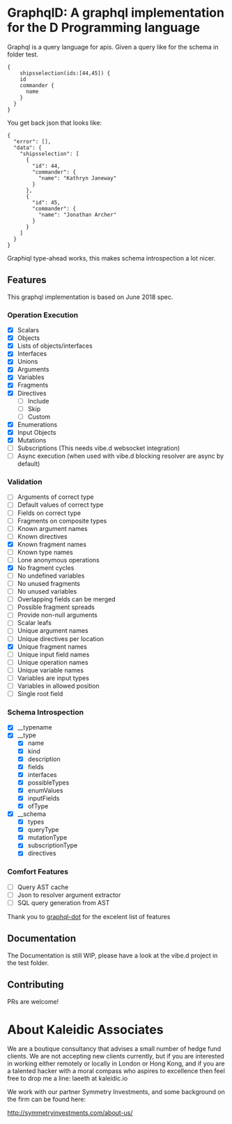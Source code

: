 # GraphqlD: A graphql implementation for the D Programming language

Graphql is a query language for apis.
Given a query like for the schema in folder test.

```
{
	shipsselection(ids:[44,45]) {
    id
    commander {
      name
    }
  }
}
```

You get back json that looks like:
```JS
{
  "error": [],
  "data": {
    "shipsselection": [
      {
        "id": 44,
        "commander": {
          "name": "Kathryn Janeway"
        }
      },
      {
        "id": 45,
        "commander": {
          "name": "Jonathan Archer"
        }
      }
    ]
  }
}
```

Graphiql type-ahead works, this makes schema introspection a lot nicer.

## Features
This graphql implementation is based on June 2018 spec.

### Operation Execution
- [x] Scalars
- [x] Objects
- [x] Lists of objects/interfaces
- [x] Interfaces
- [x] Unions
- [x] Arguments
- [x] Variables
- [x] Fragments
- [x] Directives
  - [ ] Include
  - [ ] Skip
  - [ ] Custom
- [x] Enumerations
- [x] Input Objects
- [x] Mutations
- [ ] Subscriptions (This needs vibe.d websocket integration)
- [ ] Async execution (when used with vibe.d blocking resolver are async by
  default)

### Validation
- [ ] Arguments of correct type
- [ ] Default values of correct type
- [ ] Fields on correct type
- [ ] Fragments on composite types
- [ ] Known argument names
- [ ] Known directives
- [x] Known fragment names
- [ ] Known type names
- [ ] Lone anonymous operations
- [x] No fragment cycles
- [ ] No undefined variables
- [ ] No unused fragments
- [ ] No unused variables
- [ ] Overlapping fields can be merged
- [ ] Possible fragment spreads
- [ ] Provide non-null arguments
- [ ] Scalar leafs
- [ ] Unique argument names
- [ ] Unique directives per location
- [x] Unique fragment names
- [ ] Unique input field names
- [ ] Unique operation names
- [ ] Unique variable names
- [ ] Variables are input types
- [ ] Variables in allowed position
- [ ] Single root field

### Schema Introspection
- [x] __typename
- [x] __type
  - [x] name
  - [x] kind
  - [x] description
  - [x] fields
  - [x] interfaces
  - [x] possibleTypes
  - [x] enumValues
  - [x] inputFields
  - [x] ofType
- [x] __schema
  - [x] types
  - [x] queryType
  - [x] mutationType
  - [x] subscriptionType
  - [x] directives

### Comfort Features
- [ ] Query AST cache
- [ ] Json to resolver argument extractor
- [ ] SQL query generation from AST

Thank you to [graphql-dot](https://github.com/graphql-dotnet/graphql-dotnet)
for the excelent list of features

## Documentation
The Documentation is still WIP, please have a look at the vibe.d project in the
test folder.

## Contributing
PRs are welcome!

# About Kaleidic Associates
We are a boutique consultancy that advises a small number of hedge fund clients.  We are
not accepting new clients currently, but if you are interested in working either remotely
or locally in London or Hong Kong, and if you are a talented hacker with a moral compass
who aspires to excellence then feel free to drop me a line: laeeth at kaleidic.io

We work with our partner Symmetry Investments, and some background on the firm can be
found here:

http://symmetryinvestments.com/about-us/
